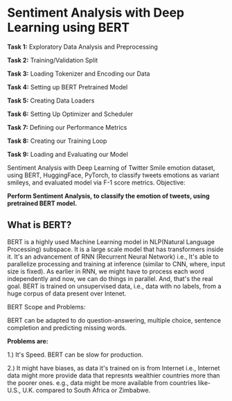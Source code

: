 # Sentiment Analysis with Deep Learning using BERT
**Task 1:** Exploratory Data Analysis and Preprocessing

**Task 2:** Training/Validation Split

**Task 3:** Loading Tokenizer and Encoding our Data

**Task 4:** Setting up BERT Pretrained Model

**Task 5:** Creating Data Loaders

**Task 6:** Setting Up Optimizer and Scheduler

**Task 7:** Defining our Performance Metrics

**Task 8:** Creating our Training Loop

**Task 9:** Loading and Evaluating our Model

Sentiment Analysis with Deep Learning of Twitter Smile emotion dataset, using BERT, HuggingFace, PyTorch, to classify tweets emotions as variant smileys, and evaluated model via F-1 score metrics.
Objective:

**Perform Sentiment Analysis, to classify the emotion of tweets, using pretrained BERT model.**

## What is BERT?

BERT is a highly used Machine Learning model in NLP(Natural Language Processing) subspace. It is a large scale model that has transformers inside it. It's an advancement of RNN (Recurrent Neural Network) i.e., It's able to parallelize processing and training at inference (similar to CNN, where, input size is fixed). As earlier in RNN, we might have to process each word independently and now, we can do things in parallel. And, that's the real goal. BERT is trained on unsupervised data, i.e., data with no labels, from a huge corpus of data present over Intenet.

BERT Scope and Problems:

BERT can be adapted to do question-answering, multiple choice, sentence completion and predicting missing words.

**Problems are:**

1.) It's Speed. BERT can be slow for production.

2.) It might have biases, as data it's trained on is from Internet i.e., Internet data might more provide data that represnts wealthier countries more than the poorer ones. e.g., data might be more available from countries like- U.S., U.K. compared to South Africa or Zimbabwe.
